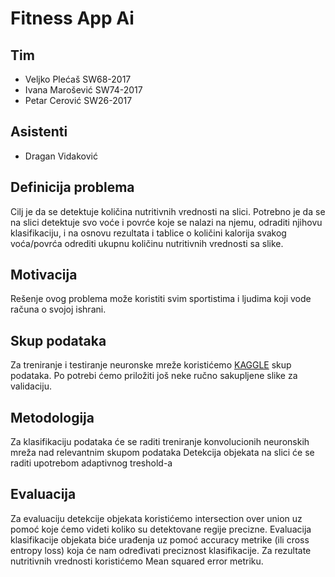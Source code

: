 # Fitness App Ai

## Tim
- Veljko Plećaš SW68-2017
- Ivana Marošević SW74-2017
- Petar Cerović SW26-2017

## Asistenti
- Dragan Vidaković

## Definicija problema
Cilj je da se detektuje količina nutritivnih vrednosti na slici. Potrebno je da se na slici detektuje svo voće i povrće koje se nalazi na njemu, odraditi njihovu klasifikaciju, i na osnovu rezultata i tablice o količini kalorija svakog voća/povrća odrediti ukupnu količinu nutritivnih vrednosti sa slike.

## Motivacija
Rešenje ovog problema može koristiti svim sportistima i ljudima koji vode računa o svojoj ishrani.

## Skup podataka
Za treniranje i testiranje neuronske mreže koristićemo [KAGGLE](https://www.kaggle.com/moltean/fruits) skup podataka. Po potrebi ćemo priložiti još neke ručno sakupljene slike za validaciju.

## Metodologija
Za klasifikaciju podataka će se raditi treniranje konvolucionih neuronskih mreža nad relevantnim skupom podataka
Detekcija objekata na slici će se raditi upotrebom adaptivnog treshold-a

## Evaluacija
Za evaluaciju detekcije objekata koristićemo intersection over union uz pomoć koje ćemo videti koliko su detektovane regije precizne. Evaluacija klasifikacije objekata biće urađenja uz pomoć accuracy metrike (ili cross entropy loss) koja će nam određivati preciznost klasifikacije. Za rezultate nutritivnih vrednosti koristićemo Mean squared error metriku.
